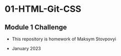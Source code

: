 # 01-HTML-Git-CSS

## Module 1 Challenge

* This repository is homework of Maksym Stovpovyi

* January 2023